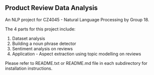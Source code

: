 ## Product Review Data Analysis

An NLP project for CZ4045 - Natural Language Processing by Group 18.

The 4 parts for this project include:
1. Dataset analysis
2. Building a noun phrase detector
3. Sentiment analysis on reviews
4. Application - Aspect extraction using topic modelling on reviews

Please refer to README.txt or README.md file in each subdirectory for installation instructions.


